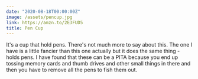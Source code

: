 ```yaml
---
date: "2020-08-18T00:00:00Z"
image: /assets/pencup.jpg
link: https://amzn.to/2E3FUD5
title: Pen Cup
---
```


It's a cup that hold pens. There's not much more to say about this. The one I have is a little fancier than this one actually but it does the same thing - holds pens. I have found that these can be a PITA because you end up tossing memory cards and thumb drives and other small things in there and then you have to remove all the pens to fish them out.